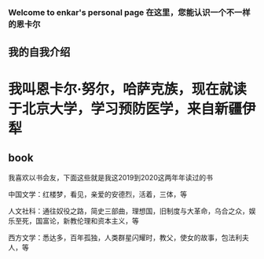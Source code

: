 ### Welcome to enkar's personal page 在这里，您能认识一个不一样的恩卡尔
## 我的自我介绍

# 我叫恩卡尔·努尔，哈萨克族，现在就读于北京大学，学习预防医学，来自新疆伊犁

## book
我喜欢以书会友，下面这些就是我这2019到2020这两年年读过的书

中国文学：红楼梦，看见，亲爱的安德烈，活着，三体，等

人文社科：通往奴役之路，简史三部曲，理想国，旧制度与大革命，乌合之众，娱乐至死，国富论，新教伦理和资本主义，等

西方文学：悉达多，百年孤独，人类群星闪耀时，教父，使女的故事，包法利夫人，等 



